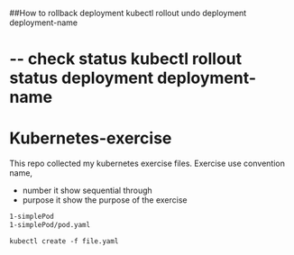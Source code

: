 ##How to rollback deployment
kubectl rollout undo deployment deployment-name

-- check status 
kubectl rollout status deployment deployment-name
=======

# Kubernetes-exercise
This repo collected my kubernetes exercise files. Exercise use convention name, <number-purpose>
- number it show sequential through
- purpose it show the purpose of the exercise
``` bash 
1-simplePod 
1-simplePod/pod.yaml
```


```
kubectl create -f file.yaml

```
